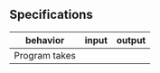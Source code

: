 ## Specifications

| behavior |  input   |  output  |
|----------|:--------:|:--------:|
|Program takes